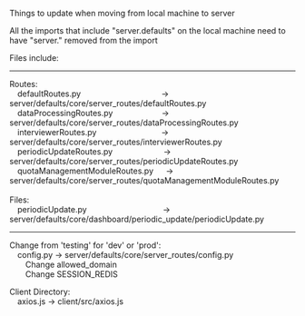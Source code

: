 Things to update when moving from local machine to server

All the imports that include "server.defaults" on the local machine need to have "server." removed from the import</br>

Files include:</br>
___
Routes:<br/>
&emsp;defaultRoutes.py &nbsp;&nbsp;&emsp;&emsp;&emsp;&emsp;&emsp;&emsp;&emsp;&emsp;&emsp; -> server/defaults/core/server_routes/defaultRoutes.py</br>
&emsp;dataProcessingRoutes.py &nbsp;&nbsp;&emsp;&emsp;&emsp;&emsp;&emsp; -> server/defaults/core/server_routes/dataProcessingRoutes.py</br>
&emsp;interviewerRoutes.py &nbsp;&nbsp;&emsp;&emsp;&emsp;&emsp;&emsp;&emsp;&emsp; -> server/defaults/core/server_routes/interviewerRoutes.py</br>
&emsp;periodicUpdateRoutes.py &nbsp;&nbsp;&emsp;&emsp;&emsp;&emsp;&nbsp;&emsp; -> server/defaults/core/server_routes/periodicUpdateRoutes.py</br>
&emsp;quotaManagementModuleRoutes.py &emsp; -> server/defaults/core/server_routes/quotaManagementModuleRoutes.py</br>
<br/>
Files:<br/>
&emsp;periodicUpdate.py &emsp;&emsp;&emsp;&emsp;&emsp;&emsp;&emsp;&emsp;&emsp; -> server/defaults/core/dashboard/periodic_update/periodicUpdate.py</br>
___

Change from 'testing' for 'dev' or 'prod':</br>
&emsp;config.py -> server/defaults/core/server_routes/config.py </br>
&emsp;&emsp;Change allowed_domain</br>
&emsp;&emsp;Change SESSION_REDIS

Client Directory:<br/>
&emsp;axios.js -> client/src/axios.js</br>